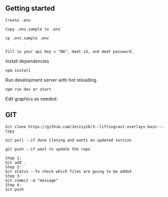 ## Getting started

```
Create .env

Copy .env.sample to .env

cp .env.sample .env


Fill in your api key = "NA", meet id, and meet password.

```
Install dependencies

```
npm install
```
Run development server with hot reloading.
```
npm run dev or start
```

Edit graphics as needed.

## GIT
```
Git clone https://github.com/Jerzzy16/3--liftingcast-overlays-main---Copy

Git pull --if done cloning and wants an updated version

git push --if want to update the repo

Step 1:
Git add .
Step 2:
Git status --To check which files are going to be added
Step 3:
Git commit -m "message"
Step 4:
Git push
```
